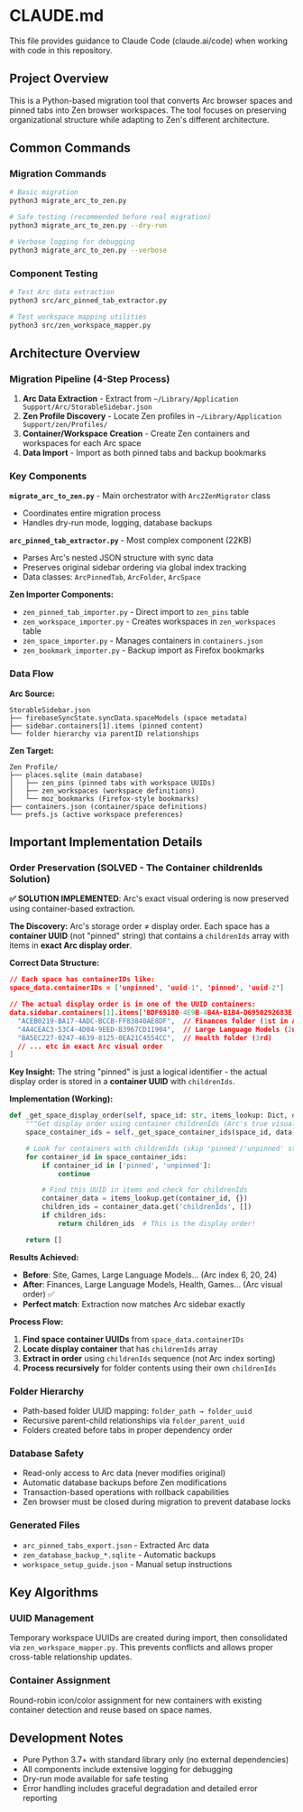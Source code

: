 # CLAUDE.md

This file provides guidance to Claude Code (claude.ai/code) when working with code in this repository.

## Project Overview

This is a Python-based migration tool that converts Arc browser spaces and pinned tabs into Zen browser workspaces. The tool focuses on preserving organizational structure while adapting to Zen's different architecture.

## Common Commands

### Migration Commands
```bash
# Basic migration
python3 migrate_arc_to_zen.py

# Safe testing (recommended before real migration)
python3 migrate_arc_to_zen.py --dry-run

# Verbose logging for debugging
python3 migrate_arc_to_zen.py --verbose
```

### Component Testing
```bash
# Test Arc data extraction
python3 src/arc_pinned_tab_extractor.py

# Test workspace mapping utilities
python3 src/zen_workspace_mapper.py
```

## Architecture Overview

### Migration Pipeline (4-Step Process)
1. **Arc Data Extraction** - Extract from `~/Library/Application Support/Arc/StorableSidebar.json`
2. **Zen Profile Discovery** - Locate Zen profiles in `~/Library/Application Support/zen/Profiles/`
3. **Container/Workspace Creation** - Create Zen containers and workspaces for each Arc space
4. **Data Import** - Import as both pinned tabs and backup bookmarks

### Key Components

**`migrate_arc_to_zen.py`** - Main orchestrator with `Arc2ZenMigrator` class
- Coordinates entire migration process
- Handles dry-run mode, logging, database backups

**`arc_pinned_tab_extractor.py`** - Most complex component (22KB)
- Parses Arc's nested JSON structure with sync data
- Preserves original sidebar ordering via global index tracking
- Data classes: `ArcPinnedTab`, `ArcFolder`, `ArcSpace`

**Zen Importer Components:**
- `zen_pinned_tab_importer.py` - Direct import to `zen_pins` table
- `zen_workspace_importer.py` - Creates workspaces in `zen_workspaces` table
- `zen_space_importer.py` - Manages containers in `containers.json`
- `zen_bookmark_importer.py` - Backup import as Firefox bookmarks

### Data Flow

**Arc Source:**
```
StorableSidebar.json
├── firebaseSyncState.syncData.spaceModels (space metadata)
├── sidebar.containers[1].items (pinned content)
└── folder hierarchy via parentID relationships
```

**Zen Target:**
```
Zen Profile/
├── places.sqlite (main database)
│   ├── zen_pins (pinned tabs with workspace UUIDs)
│   ├── zen_workspaces (workspace definitions)
│   └── moz_bookmarks (Firefox-style bookmarks)
├── containers.json (container/space definitions)
└── prefs.js (active workspace preferences)
```

## Important Implementation Details

### Order Preservation (SOLVED - The Container childrenIds Solution)

**✅ SOLUTION IMPLEMENTED**: Arc's exact visual ordering is now preserved using container-based extraction.

**The Discovery:**
Arc's storage order ≠ display order. Each space has a **container UUID** (not "pinned" string) that contains a `childrenIds` array with items in **exact Arc display order**.

**Correct Data Structure:**
```json
// Each space has containerIDs like:
space_data.containerIDs = ['unpinned', 'uuid-1', 'pinned', 'uuid-2']

// The actual display order is in one of the UUID containers:
data.sidebar.containers[1].items['BDF69180-4E9B-4B4A-B1B4-D6950292683E'].childrenIds = [
  "ACEB0219-BA17-4ADC-BCCB-FF83840AE8DF",  // Finances folder (1st in Arc)
  "4A4CEAC3-53C4-4D04-9EED-B3967CD11904",  // Large Language Models (2nd)
  "BA5EC227-0247-4639-8125-0EA21C4554CC",  // Health folder (3rd)
  // ... etc in exact Arc visual order
]
```

**Key Insight:** The string "pinned" is just a logical identifier - the actual display order is stored in a **container UUID** with `childrenIds`.

**Implementation (Working):**
```python
def _get_space_display_order(self, space_id: str, items_lookup: Dict, data: Dict) -> List[str]:
    """Get display order using container childrenIds (Arc's true visual order)."""
    space_container_ids = self._get_space_container_ids(space_id, data)

    # Look for containers with childrenIds (skip 'pinned'/'unpinned' strings)
    for container_id in space_container_ids:
        if container_id in ['pinned', 'unpinned']:
            continue

        # Find this UUID in items and check for childrenIds
        container_data = items_lookup.get(container_id, {})
        children_ids = container_data.get('childrenIds', [])
        if children_ids:
            return children_ids  # This is the display order!

    return []
```

**Results Achieved:**
- **Before**: Site, Games, Large Language Models... (Arc index 6, 20, 24)
- **After**: Finances, Large Language Models, Health, Games... (Arc visual order) ✅
- **Perfect match**: Extraction now matches Arc sidebar exactly

**Process Flow:**
1. **Find space container UUIDs** from `space_data.containerIDs`
2. **Locate display container** that has `childrenIds` array
3. **Extract in order** using `childrenIds` sequence (not Arc index sorting)
4. **Process recursively** for folder contents using their own `childrenIds`

### Folder Hierarchy
- Path-based folder UUID mapping: `folder_path → folder_uuid`
- Recursive parent-child relationships via `folder_parent_uuid`
- Folders created before tabs in proper dependency order

### Database Safety
- Read-only access to Arc data (never modifies original)
- Automatic database backups before Zen modifications
- Transaction-based operations with rollback capabilities
- Zen browser must be closed during migration to prevent database locks

### Generated Files
- `arc_pinned_tabs_export.json` - Extracted Arc data
- `zen_database_backup_*.sqlite` - Automatic backups
- `workspace_setup_guide.json` - Manual setup instructions

## Key Algorithms

### UUID Management
Temporary workspace UUIDs are created during import, then consolidated via `zen_workspace_mapper.py`. This prevents conflicts and allows proper cross-table relationship updates.

### Container Assignment
Round-robin icon/color assignment for new containers with existing container detection and reuse based on space names.

## Development Notes

- Pure Python 3.7+ with standard library only (no external dependencies)
- All components include extensive logging for debugging
- Dry-run mode available for safe testing
- Error handling includes graceful degradation and detailed error reporting